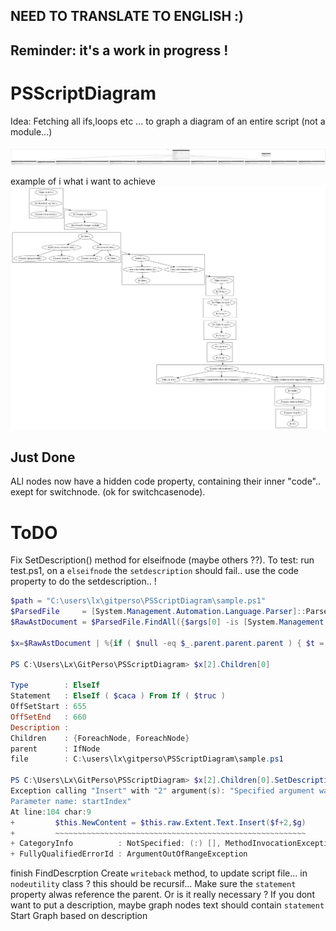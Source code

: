 ## NEED TO TRANSLATE TO ENGLISH :)
## Reminder: it's a work in progress !

# PSScriptDiagram
Idea: Fetching all ifs,loops etc ... to graph a diagram of an entire script (not a module...)

![plop](classes.png)

example of i what i want to achieve
![plopy](/images/sample_subgraphs_lastchild_to_firstparent.png)

## Just Done
ALl nodes now have a hidden code property, containing their inner "code".. exept for switchnode. (ok for switchcasenode).

# ToDO
Fix SetDescription() method for elseifnode (maybe others ??). To test: run test.ps1, on a ``elseifnode`` the ``setdescription`` should fail..
use the code property to do the setdescription.. !
```powershell
$path = "C:\users\lx\gitperso\PSScriptDiagram\sample.ps1"
$ParsedFile     = [System.Management.Automation.Language.Parser]::ParseFile($path, [ref]$null, [ref]$Null)
$RawAstDocument = $ParsedFile.FindAll({$args[0] -is [System.Management.Automation.Language.Ast]}, $false)

$x=$RawAstDocument | %{if ( $null -eq $_.parent.parent.parent ) { $t = [nodeutility]::SetNode($_); if ( $null -ne  $t) { $t} } }

PS C:\Users\Lx\GitPerso\PSScriptDiagram> $x[2].Children[0]                        

Type        : ElseIf
Statement   : ElseIf ( $caca ) From If ( $truc )
OffSetStart : 655
OffSetEnd   : 660
Description : 
Children    : {ForeachNode, ForeachNode}
parent      : IfNode
file        : C:\users\lx\gitperso\PSScriptDiagram\sample.ps1

PS C:\Users\Lx\GitPerso\PSScriptDiagram> $x[2].Children[0].SetDescription("test DESCRIPTIONNNNN")
Exception calling "Insert" with "2" argument(s): "Specified argument was out of the range of valid values.
Parameter name: startIndex"
At line:104 char:9
+         $this.NewContent = $this.raw.Extent.Text.Insert($f+2,$g)
+         ~~~~~~~~~~~~~~~~~~~~~~~~~~~~~~~~~~~~~~~~~~~~~~~~~~~~~~~~
+ CategoryInfo          : NotSpecified: (:) [], MethodInvocationException
+ FullyQualifiedErrorId : ArgumentOutOfRangeException

```
finish FindDescrption
Create ``writeback`` method, to update script file... in ``nodeutility`` class ? this should be recursif...
Make sure the ``statement`` property alwas reference the parent. Or is it really necessary ?
If you dont want to put a description, maybe graph nodes text should contain ``statement``
Start Graph based on description

